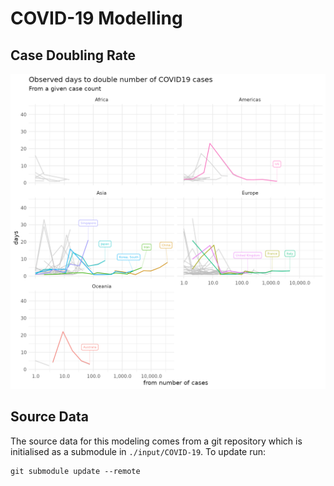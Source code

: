 # COVID-19 Modelling

## Case Doubling Rate

![](./COVID19_doubling_rates.png)

## Source Data
The source data for this modeling comes from a git repository which is
initialised as a submodule in `./input/COVID-19`. To update run:

```
git submodule update --remote
```
